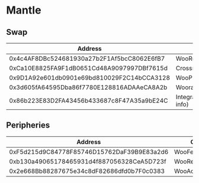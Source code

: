 # Mantle

## Swap

<table><thead><tr><th width="462">Address</th><th>Contract</th></tr></thead><tbody><tr><td>0x4c4AF8DBc524681930a27b2F1Af5bcC8062E6fB7</td><td>WooRouterV2</td></tr><tr><td>0xCa10E8825FA9F1dB0651Cd48A9097997DBf7615d</td><td>CrossswapRouterv3.1</td></tr><tr><td>0x9D1A92e601db0901e69bd810029F2C14bCCA3128</td><td>WooPPV2</td></tr><tr><td>0x3d605fA64595Dba86f7780E128816ADAAeCA8A2b</td><td>WooracleV2.1</td></tr><tr><td>0x86b223E83D2FA43456b433687c8F47A35a9bE24C</td><td>IntegrationHelper(token info)</td></tr></tbody></table>

## Peripheries

<table><thead><tr><th width="471">Address</th><th>Contract</th></tr></thead><tbody><tr><td>0xF5d215d9C84778F85746D15762DaF39B9E83a2d6</td><td>WooFeeManager</td></tr><tr><td>0xb130a49065178465931d4f887056328CeA5D723f</td><td>WooRebateManager</td></tr><tr><td>0x2e668Bb88287675e34c8dF82686dfd0b7F0c0383</td><td>WooAccessManager</td></tr></tbody></table>
